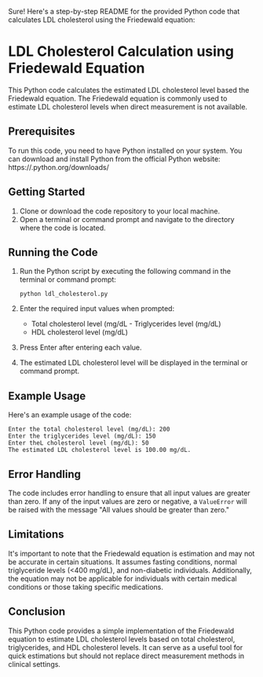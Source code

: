 Sure! Here's a step-by-step README for the provided Python code that calculates LDL cholesterol using the Friedewald equation:

# LDL Cholesterol Calculation using Friedewald Equation

This Python code calculates the estimated LDL cholesterol level based the Friedewald equation. The Friedewald equation is commonly used to estimate LDL cholesterol levels when direct measurement is not available.

## Prerequisites

To run this code, you need to have Python installed on your system. You can download and install Python from the official Python website: https://.python.org/downloads/

## Getting Started

1. Clone or download the code repository to your local machine.
2. Open a terminal or command prompt and navigate to the directory where the code is located.

## Running the Code

1. Run the Python script by executing the following command in the terminal or command prompt:

   ```
   python ldl_cholesterol.py
   ```

2. Enter the required input values when prompted:
   - Total cholesterol level (mg/dL   - Triglycerides level (mg/dL)
   - HDL cholesterol level (mg/dL)

3. Press Enter after entering each value.

4. The estimated LDL cholesterol level will be displayed in the terminal or command prompt.

## Example Usage

Here's an example usage of the code:

```
Enter the total cholesterol level (mg/dL): 200
Enter the triglycerides level (mg/dL): 150
Enter theL cholesterol level (mg/dL): 50
The estimated LDL cholesterol level is 100.00 mg/dL.
```

## Error Handling

The code includes error handling to ensure that all input values are greater than zero. If any of the input values are zero or negative, a `ValueError` will be raised with the message "All values should be greater than zero."

## Limitations

It's important to note that the Friedewald equation is estimation and may not be accurate in certain situations. It assumes fasting conditions, normal triglyceride levels (<400 mg/dL), and non-diabetic individuals. Additionally, the equation may not be applicable for individuals with certain medical conditions or those taking specific medications.

## Conclusion

This Python code provides a simple implementation of the Friedewald equation to estimate LDL cholesterol levels based on total cholesterol, triglycerides, and HDL cholesterol levels. It can serve as a useful tool for quick estimations but should not replace direct measurement methods in clinical settings.
